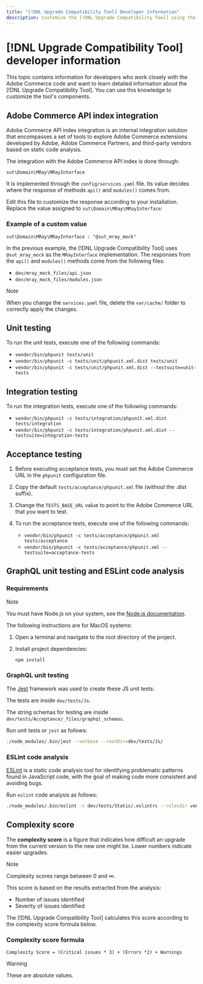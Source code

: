 ```yaml
---
title: "[!DNL Upgrade Compatibility Tool] Developer Information"
description: Customize the [!DNL Upgrade Compatibility Tool] using the API index integration.
---
```


# [!DNL Upgrade Compatibility Tool] developer information

This topic contains information for developers who work closely with the Adobe Commerce code and want to learn detailed information about the [!DNL Upgrade Compatibility Tool]. You can use this knowledge to customize the tool's components.

## Adobe Commerce API index integration

Adobe Commerce API index integration is an internal integration solution that encompasses a set of tools to explore Adobe Commerce extensions developed by Adobe, Adobe Commerce Partners, and third-party vendors based on static code analysis.

The integration with the Adobe Commerce API index is done through:

`sut\Domain\MRay\MRayInterface`

It is implemented through the `config/services.yaml` file. Its value decides where the response of methods `api()` and `modules()` comes from.

Edit this file to customize the response according to your installation. Replace the value assigned to `sut\Domain\MRay\MRayInterface`:

### Example of a custom value

`sut\Domain\MRay\MRayInterface : "@sut_mray_mock"`

In the previous example, the [!DNL Upgrade Compatibility Tool] uses `@sut_mray_mock` as the `MRayInterface` implementation. The responses from the `api()` and `modules()` methods come from the following files:

- `dev/mray_mock_files/api.json`
- `dev/mray_mock_files/modules.json`

>[!NOTE]
>
>When you change the `services.yaml` file, delete the `var/cache/` folder to correctly apply the changes.

## Unit testing

To run the unit tests, execute one of the following commands:

- `vendor/bin/phpunit tests/unit`
- `vendor/bin/phpunit -c tests/unit/phpunit.xml.dist tests/unit`
- `vendor/bin/phpunit -c tests/unit/phpunit.xml.dist --testsuite=unit-tests`

## Integration testing

To run the integration tests, execute one of the following commands:

- `vendor/bin/phpunit -c tests/integration/phpunit.xml.dist tests/integration`
- `vendor/bin/phpunit -c tests/integration/phpunit.xml.dist --testsuite=integration-tests`

## Acceptance testing

1. Before executing acceptance tests, you must set the Adobe Commerce URL in the `phpunit` configuration file.
1. Copy the default `tests/acceptance/phpunit.xml` file (without the .dist suffix).
1. Change the `TESTS_BASE_URL` value to point to the Adobe Commerce URL that you want to test.
1. To run the acceptance tests, execute one of the following commands:

   - `vendor/bin/phpunit -c tests/acceptance/phpunit.xml tests/acceptance`
   - `vendor/bin/phpunit -c tests/acceptance/phpunit.xml --testsuite=acceptance-tests`

## GraphQL unit testing and ESLint code analysis

### Requirements

>[!NOTE]
>
>You must have Node.js on your system, see the [Node.js documentation](https://nodejs.dev/learn/how-to-install-nodejs).

The following instructions are for MacOS systems:

1. Open a terminal and navigate to the root directory of the project.
1. Install project dependencies:

   ```bash
   npm install
   ```

### GraphQL unit testing

The [Jest](https://jestjs.io/docs/getting-started) framework was used to create these JS unit tests:

The tests are inside `dev/tests/Js`.

The string schemas for testing are inside `dev/tests/Acceptance/_files/graphql_schemas`.

Run unit tests or `jest` as follows:

```bash
./node_modules/.bin/jest --verbose --rootDir=dev/tests/Js/
```

### ESLint code analysis

[ESLint](https://eslint.org/docs/user-guide/getting-started) is a static code analysis tool for identifying problematic patterns found in JavaScript code, with the goal of making code more consistent and avoiding bugs.

Run `eslint` code analysis as follows:

```bash
./node_modules/.bin/eslint -c dev/tests/Static/.eslintrc --rulesdir vendor/magento/magento-coding-standard/eslint/rules path/to/analyse
```

## Complexity score

The **complexity score** is a figure that indicates how difficult an upgrade from the current version to the new one might be. Lower numbers indicate easier upgrades.

>[!NOTE]
>
>Complexity scores range between 0 and ∞.

This score is based on the results extracted from the analysis:

- Number of issues identified
- Severity of issues identified

The [!DNL Upgrade Compatibility Tool] calculates this score according to the complexity score formula below.

### Complexity score formula

`Complexity Score = (Critical issues * 3) + (Errors *2) + Warnings`

>[!WARNING]
>
>These are absolute values.
